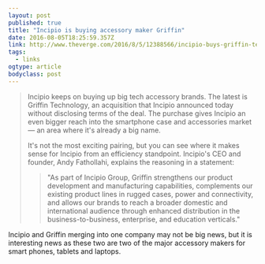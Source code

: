 ```yaml
---
layout: post 
published: true 
title: "Incipio is buying accessory maker Griffin" 
date: 2016-08-05T18:25:59.357Z 
link: http://www.theverge.com/2016/8/5/12388566/incipio-buys-griffin-technology 
tags:
  - links
ogtype: article 
bodyclass: post 
---
```


> Incipio keeps on buying up big tech accessory brands. The latest is Griffin Technology, an acquisition that Incipio announced today without disclosing terms of the deal. The purchase gives Incipio an even bigger reach into the smartphone case and accessories market — an area where it's already a big name.
> 
> It's not the most exciting pairing, but you can see where it makes sense for Incipio from an efficiency standpoint. Incipio's CEO and founder, Andy Fathollahi, explains the reasoning in a statement: 
> 
> > "As part of Incipio Group, Griffin strengthens our product development and manufacturing capabilities, complements our existing product lines in rugged cases, power and connectivity, and allows our brands to reach a broader domestic and international audience through enhanced distribution in the business-to-business, enterprise, and education verticals."

Incipio and Griffin merging into one company may not be big news, but it is interesting news as these two are two of the major accessory makers for smart phones, tablets and laptops.
